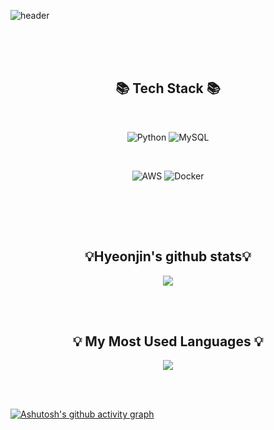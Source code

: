 ![header](https://capsule-render.vercel.app/api?color=49b675&text=Hyoenjin's%20GitHub&fontColor=333833&stroke=ffffff&type=shark&height=200&&fontAlignY=70)

<br><br><br>
<h2 align="center"> 📚 Tech Stack 📚 </h2>
<br>
<p align="center">
  <img alt="Python" src="https://img.shields.io/badge/Python-3776AB?style=for-the-badge&logo=Python&logoColor=f89400">
  <img alt="MySQL" src="https://img.shields.io/badge/MySQL-2E51A2?style=for-the-badge&logo=MySQL&logoColor=f89400">
</p>
  <br>
  <p align="center">
  <img alt="AWS" src="https://img.shields.io/badge/Amazon AWS-f7f7f7?style=for-the-badge&logo=Amazon AWS&logoColor=f89400">
  <img alt="Docker" src="https://img.shields.io/badge/Docker-2496ED?style=for-the-badge&logo=Docker&logoColor=f89400">
  </p>
  
  <br>
 
  <br><br>
  
  <h2 align="center">💡Hyeonjin's github stats💡</h2>
  <p align="center">
    <a href="https://github.com/Hyeonjin-ee">
      <img align="center" src="https://github-readme-stats.vercel.app/api?username=Hyeonjin-ee&show_icons=true&theme=gotham"/>
     </a>
</p>
  
 <br><br>
  
  <h2 align="center">💡 My Most Used Languages 💡</h2>
<p align="center">
  <a href="https://github.com/Hyeonjin-ee">
   <img align="center" src="https://github-readme-stats.vercel.app/api/top-langs/?username=Hyeonjin-ee&layout=compact&theme=gotham"/>
  </a>
</p>
  
  <br><br>
  
  [![Ashutosh's github activity graph](https://activity-graph.herokuapp.com/graph?username=Hyeonjin-ee&bg_color=333833&color=6cd997&line=6cd997&point=228749&area=true&hide_border=true)](https://github.com/ashutosh00710/github-readme-activity-graph)
  
